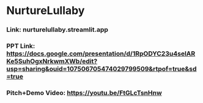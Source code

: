 # NurtureLullaby
 
### Link: nurturelullaby.streamlit.app
### PPT Link: https://docs.google.com/presentation/d/1RpODYC23u4selARKe5SuhOgxNrkwmXWb/edit?usp=sharing&ouid=107506705474029799509&rtpof=true&sd=true
### Pitch+Demo Video: https://youtu.be/FtGLcTsnHnw
